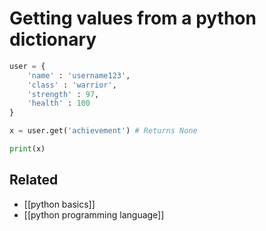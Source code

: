 # Getting values from a python dictionary

```python
user = {
	'name' : 'username123',
	'class' : 'warrior',
	'strength' : 97,
	'health' : 100
}

x = user.get('achievement') # Returns None

print(x)
```

## Related
- [[python basics]]
- [[python programming language]]